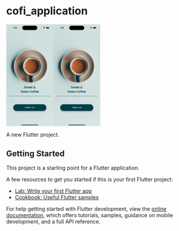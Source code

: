 # cofi_application

<div style="display: flex;">
    <img src="https://github.com/erikprakoso/cofi_application/blob/master/assets/images/Simulator%20Screenshot%20-%20iPhone%2015%20Pro%20-%202023-10-14%20at%2013.29.28.png" alt="Order" width="25%" height="50%">
    <img src="https://github.com/erikprakoso/cofi_application/blob/master/assets/images/Simulator%20Screenshot%20-%20iPhone%2015%20Pro%20-%202023-10-14%20at%2013.29.28.png" alt="Order" width="25%" height="50%">
</div>

A new Flutter project.

## Getting Started

This project is a starting point for a Flutter application.

A few resources to get you started if this is your first Flutter project:

- [Lab: Write your first Flutter app](https://docs.flutter.dev/get-started/codelab)
- [Cookbook: Useful Flutter samples](https://docs.flutter.dev/cookbook)

For help getting started with Flutter development, view the [online documentation](https://docs.flutter.dev/), which offers tutorials, samples, guidance on mobile development, and a full API reference.
